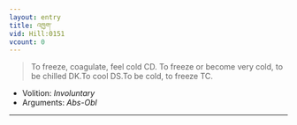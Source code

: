 ```yaml
---
layout: entry
title: འཁྱག་
vid: Hill:0151
vcount: 0
---
```

> To freeze, coagulate, feel cold CD\. To freeze or become very cold, to be chilled DK\.To cool DS\.To be cold, to freeze TC\.

* Volition: _Involuntary_
* Arguments: _Abs-Obl_

---

